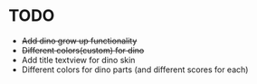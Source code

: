 # TODO
 - ~~Add dino grow up functionality~~
 - ~~Different colors(custom) for dino~~
 - Add title textview for dino skin
 - Different colors for dino parts (and different scores for each)
